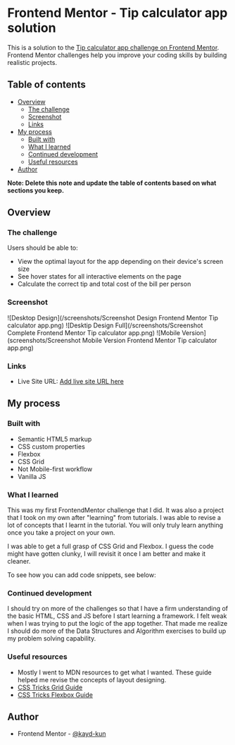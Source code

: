 # Frontend Mentor - Tip calculator app solution

This is a solution to the [Tip calculator app challenge on Frontend Mentor](https://www.frontendmentor.io/challenges/tip-calculator-app-ugJNGbJUX). Frontend Mentor challenges help you improve your coding skills by building realistic projects.

## Table of contents

- [Overview](#overview)
  - [The challenge](#the-challenge)
  - [Screenshot](#screenshot)
  - [Links](#links)
- [My process](#my-process)
  - [Built with](#built-with)
  - [What I learned](#what-i-learned)
  - [Continued development](#continued-development)
  - [Useful resources](#useful-resources)
- [Author](#author)

**Note: Delete this note and update the table of contents based on what sections you keep.**

## Overview

### The challenge

Users should be able to:

- View the optimal layout for the app depending on their device's screen size
- See hover states for all interactive elements on the page
- Calculate the correct tip and total cost of the bill per person

### Screenshot

![Desktop Design](/screenshots/Screenshot Design Frontend Mentor Tip calculator app.png)
![Desktip Design Full](/screenshots/Screenshot Complete Frontend Mentor Tip calculator app.png)
![Mobile Version](screenshots/Screenshot Mobile Version Frontend Mentor Tip calculator app.png)

### Links

- Live Site URL: [Add live site URL here](https://your-live-site-url.com)

## My process

### Built with

- Semantic HTML5 markup
- CSS custom properties
- Flexbox
- CSS Grid
- Not Mobile-first workflow 
- Vanilla JS

### What I learned

This was my first FrontendMentor challenge that I did. It was also a project that I took on my own after "learning" from tutorials. I was able to revise a lot of concepts that I learnt in the tutorial. You will only truly learn anything once you take a project on your own. 

I was able to get a full grasp of CSS Grid and Flexbox. 
I guess the code might have gotten clunky, I will revisit it once I am better and make it cleaner.

To see how you can add code snippets, see below:


### Continued development

I should try on more of the challenges so that I have a firm understanding of the basic HTML, CSS and JS before I start learning a framework. I felt weak when I was trying to put the logic of the app together. That made me realize I should do more of the Data Structures and Algorithm exercises to build up my problem solving capability.

### Useful resources

- Mostly I went to MDN resources to get what I wanted. These guide helped me revise the concepts of layout designing.
- [CSS Tricks Grid Guide](https://css-tricks.com/snippets/css/complete-guide-grid/)
- [CSS Tricks Flexbox Guide](https://css-tricks.com/snippets/css/a-guide-to-flexbox/)


## Author

- Frontend Mentor - [@kayd-kun](https://www.frontendmentor.io/profile/kayd-kun)
